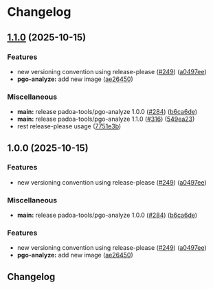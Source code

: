 # Changelog

## [1.1.0](https://github.com/padoa/container-images/compare/padoa-tools/pgo-analyze-v1.0.0...padoa-tools/pgo-analyze-v1.1.0) (2025-10-15)


### Features

* new versioning convention using release-please ([#249](https://github.com/padoa/container-images/issues/249)) ([a0497ee](https://github.com/padoa/container-images/commit/a0497ee2fadeefbc704157c4e7623456dc18754a))
* **pgo-analyze:** add new image ([ae26450](https://github.com/padoa/container-images/commit/ae264508351764153cdc024b56f7f1da8b667d97))


### Miscellaneous

* **main:** release padoa-tools/pgo-analyze 1.0.0 ([#284](https://github.com/padoa/container-images/issues/284)) ([b6ca6de](https://github.com/padoa/container-images/commit/b6ca6de167ba070c6a2e127f245524b27a38e8d2))
* **main:** release padoa-tools/pgo-analyze 1.1.0 ([#316](https://github.com/padoa/container-images/issues/316)) ([549ea23](https://github.com/padoa/container-images/commit/549ea232850e42b614a65e468f5aebef5a298980))
* rest release-please usage ([7751e3b](https://github.com/padoa/container-images/commit/7751e3b47e5a0b0e18721780834739bebfd6f767))

## 1.0.0 (2025-10-15)

### Features
* new versioning convention using release-please ([#249](https://github.com/padoa/container-images/issues/249)) ([a0497ee](https://github.com/padoa/container-images/commit/a0497ee2fadeefbc704157c4e7623456dc18754a))
### Miscellaneous
* **main:** release padoa-tools/pgo-analyze 1.0.0 ([#284](https://github.com/padoa/container-images/issues/284)) ([b6ca6de](https://github.com/padoa/container-images/commit/b6ca6de167ba070c6a2e127f245524b27a38e8d2))
### Features
* new versioning convention using release-please ([#249](https://github.com/padoa/container-images/issues/249)) ([a0497ee](https://github.com/padoa/container-images/commit/a0497ee2fadeefbc704157c4e7623456dc18754a))
* **pgo-analyze:** add new image ([ae26450](https://github.com/padoa/container-images/commit/ae264508351764153cdc024b56f7f1da8b667d97))
## Changelog
